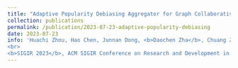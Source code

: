 ```yaml
---
title: "Adaptive Popularity Debiasing Aggregator for Graph Collaborative Filtering"
collection: publications
permalink: /publication/2023-07-23-adaptive-popularity-debiasing
date: 2023-07-23
info: 'Huachi Zhou, Hao Chen, Junnan Dong, <b>Daochen Zha</b>, Chuang Zhou and Xiao Huang
<br>
<b>SIGIR 2023</b>, ACM SIGIR Conference on Research and Development in Information Retrieval'
---
```

